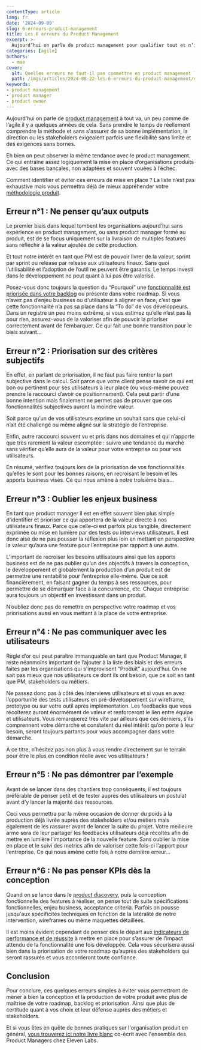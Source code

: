 ```yaml
---
contentType: article
lang: fr
date: '2024-09-09'
slug: 6-erreurs-product-management
title: Les 6 erreurs du Product Management
excerpt: >-
  Aujourd’hui on parle de product management pour qualifier tout et n’importe quoi, ce qui entraîne la mise en place d’organisations produits sur des bases bancales. Quelles sont les principales erreurs commises ? Comment les éviter ? La liste n’est pas exhaustive mais vous permettra assurément de mieux appréhender votre méthodologie produit. 
categories: [agile]
authors:
  - mae
cover:
  alt: Quelles erreurs ne faut-il pas commettre en product management ?
  path: /imgs/articles/2024-08-22-les-6-erreurs-du-product-management/cover.jpg
keywords: 
- product management
- product manager
- product owner
---
```


Aujourd’hui on parle de [product management](https://eleven-labs.com/strategie-produit/product-management/) à tout va, un peu comme de l’agile il y a quelques années de cela. Sans prendre le temps de réellement comprendre la méthode et sans s'assurer de sa bonne implémentation, la direction ou les stakeholders exigeaient parfois une flexibilité sans limite et des exigences sans bornes.

Eh bien on peut observer la même tendance avec le product management. Ce qui entraîne assez logiquement la mise en place d’organisations produits avec des bases bancales, non adaptées et souvent vouées à l’échec. 

Comment identifier et éviter ces erreurs de mise en place ? La liste n’est pas exhaustive mais vous permettra déjà de mieux appréhender votre [méthodologie produit](https://eleven-labs.com/strategie-produit/). 

## Erreur n°1 : Ne penser qu’aux outputs 
Le premier biais dans lequel tombent les organisations aujourd’hui sans expérience en product management, ou sans product manager formé au produit, est de se focus uniquement sur la livraison de multiples features sans réfléchir à la valeur ajoutée de cette production. 

Et tout notre intérêt en tant que PM est de pouvoir livrer de la valeur, sprint par sprint ou release par release aux utilisateurs finaux. Sans quoi l’utilisabilité et l’adoption de l’outil ne peuvent être garantis. Le temps investi dans le développement ne peut quant à lui pas être valorisé.

Posez-vous donc toujours la question du “Pourquoi” une [fonctionnalité est priorisée dans votre backlog](https://eleven-labs.com/prioriser-backlog/) ou présente dans votre roadmap. Si vous n’avez pas d’enjeu business ou d'utilisateur à aligner en face, c’est que cette fonctionnalité n’a pas sa place dans la “To do” de vos développeurs. 
Dans un registre un peu moins extrême, si vous estimez qu’elle n’est pas là pour rien, assurez-vous de la valoriser afin de pouvoir la prioriser correctement avant de l’embarquer.
Ce qui fait une bonne transition pour le biais suivant…

## Erreur n°2 : Priorisation sur des critères subjectifs
En effet, en parlant de priorisation, il ne faut pas faire rentrer la part subjective dans le calcul. 
Soit parce que votre client pense savoir ce qui est bon ou pertinent pour ses utilisateurs à leur place (ou vous-même pouvez prendre le raccourci d’avoir ce positionnement). Cela peut partir d’une bonne intention mais finalement ne permet pas de prouver que ces fonctionnalités subjectives auront la moindre valeur. 

Soit parce qu’un de vos utilisateurs exprime un souhait sans que celui-ci n’ait été challengé ou même aligné sur la stratégie de l’entreprise. 

Enfin, autre raccourci souvent vu et pris dans nos domaines et qui n’apporte que très rarement la valeur escomptée : suivre une tendance du marché sans vérifier qu’elle aura de la valeur pour votre entreprise ou pour vos utilisateurs. 

En résumé, vérifiez toujours lors de la priorisation de vos fonctionnalités qu’elles le sont pour les bonnes raisons, en recroisant le besoin et les apports business visés.
Ce qui nous amène à notre troisième biais…

## Erreur n°3 : Oublier les enjeux business
En tant que product manager il est en effet souvent bien plus simple d’identifier et prioriser ce qui apportera de la valeur directe à nos utilisateurs finaux. Parce que celle-ci est parfois plus tangible, directement exprimée ou mise en lumière par des tests ou interviews utilisateurs. Il est donc aisé de ne pas pousser la réflexion plus loin en mettant en perspective la valeur qu’aura une feature pour l’entreprise par rapport à une autre. 

L’important de recroiser les besoins utilisateurs ainsi que les apports business est de ne pas oublier qu’un des objectifs à travers la conception, le développement et globalement la production d’un produit est de permettre une rentabilité pour l’entreprise elle-même. 
Que ce soit financièrement, en faisant gagner du temps à ses ressources, pour permettre de se démarquer face à la concurrence, etc. Chaque entreprise aura toujours un objectif en investissant dans un produit. 

N’oubliez donc pas de remettre en perspective votre roadmap et vos priorisations aussi en vous mettant à la place de votre entreprise.

## Erreur n°4 : Ne pas communiquer avec les utilisateurs
Règle d’or qui peut paraître immanquable en tant que Product Manager, il reste néanmoins important de l’ajouter à la liste des biais et des erreurs faites par les organisations qui s'improvisent “Produit” aujourd’hui.
On ne sait pas mieux que nos utilisateurs ce dont ils ont besoin, que ce soit en tant que PM, stakeholders ou métiers. 

Ne passez donc pas à côté des interviews utilisateurs et si vous en avez l’opportunité des tests utilisateurs en pré-développement sur wireframe, prototype ou sur votre outil après implémentation. Les feedbacks que vous récolterez auront énormément de valeur et renforceront le lien entre équipe et utilisateurs. Vous remarquerez très vite par ailleurs que ces derniers, s’ils comprennent votre démarche et constatent du réel intérêt qu’on porte à leur besoin, seront toujours partants pour vous accompagner dans votre démarche.

À ce titre, n’hésitez pas non plus à vous rendre directement sur le terrain pour être le plus en condition réelle avec vos utilisateurs ! 

## Erreur n°5 : Ne pas démontrer par l’exemple
Avant de se lancer dans des chantiers trop conséquents, il est toujours préférable de penser petit et de tester auprès des utilisateurs un postulat avant d’y lancer la majorité des ressources. 

Ceci vous permettra par la même occasion de donner du poids à la production déjà livrée auprès des stakeholders et/ou métiers mais également de les rassurer avant de lancer la suite du projet. 
Votre meilleure arme sera de leur partager les feedbacks utilisateurs déjà récoltés afin de mettre en lumière l’importance de la nouvelle feature.
Sans oublier la mise en place et le suivi des metrics afin de valoriser cette fois-ci l’apport pour l’entreprise.
Ce qui nous amène cette fois à notre dernière erreur…  

## Erreur n°6 : Ne pas penser KPIs dès la conception
Quand on se lance dans le [product discovery,](https://eleven-labs.com/strategie-produit/product-discovery/) puis la conception fonctionnelle des features à réaliser, on pense tout de suite spécifications fonctionnelles, enjeu business, acceptance criteria. Parfois on pousse jusqu'aux spécificités techniques en fonction de la latéralité de notre intervention, wireframes ou même maquettes détaillées.

Il est moins évident cependant de penser dès le départ aux [indicateurs de performance et de réussite](https://eleven-labs.com/fixer-okr/) à mettre en place pour s’assurer de l’impact attendu de la fonctionnalité une fois développée. 
Cela vous sécurisera aussi bien dans la priorisation de votre roadmap qu’auprès des stakeholders qui seront rassurés et vous accorderont toute confiance. 

## Conclusion
Pour conclure, ces quelques erreurs simples à éviter vous permettront de mener à bien la conception et la production de votre produit avec plus de maîtrise de votre roadmap, backlog et priorisation. Ainsi que plus de certitude quant à vos choix et leur défense auprès des métiers et stakeholders. 

Et si vous êtes en quête de bonnes pratiques sur l'organisation produit en général, [vous trouverez ici notre livre blanc](https://eleven-labs.com/guides/organisation-scale-up/) co-écrit avec l'ensemble des Product Managers chez Eleven Labs. 
